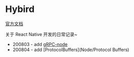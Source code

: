 # Hybird

[官方文档](https://reactnative.cn)

关于 React Native 开发的日常记录~

-   200803 - add [gRPC-node](Node/gRPC-node)
-   200804 - add [ProtocolBuffers](Node/Protocol Buffers)
